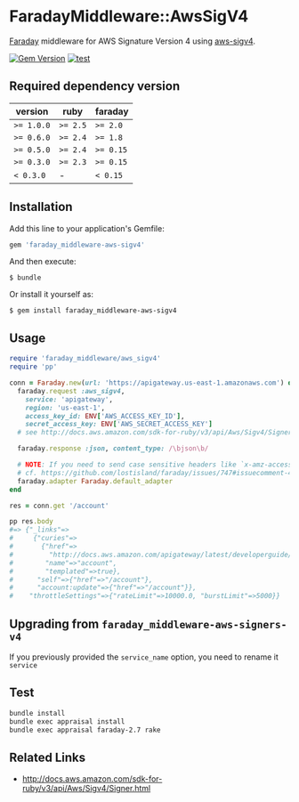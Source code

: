 # FaradayMiddleware::AwsSigV4

[Faraday](https://github.com/lostisland/faraday) middleware for AWS Signature Version 4 using [aws-sigv4](https://rubygems.org/gems/aws-sigv4).

[![Gem Version](https://badge.fury.io/rb/faraday_middleware-aws-sigv4.svg)](https://badge.fury.io/rb/faraday_middleware-aws-sigv4)
[![test](https://github.com/winebarrel/faraday_middleware-aws-sigv4/actions/workflows/test.yml/badge.svg)](https://github.com/winebarrel/faraday_middleware-aws-sigv4/actions/workflows/test.yml)

## Required dependency version

| version    | ruby     | faraday   |
|------------|----------|-----------|
| `>= 1.0.0` | `>= 2.5` | `>= 2.0`  |
| `>= 0.6.0` | `>= 2.4` | `>= 1.8`  |
| `>= 0.5.0` | `>= 2.4` | `>= 0.15` |
| `>= 0.3.0` | `>= 2.3` | `>= 0.15` |
| `< 0.3.0`  | -        | `< 0.15`  |

## Installation

Add this line to your application's Gemfile:

```ruby
gem 'faraday_middleware-aws-sigv4'
```

And then execute:

    $ bundle

Or install it yourself as:

    $ gem install faraday_middleware-aws-sigv4

## Usage

```ruby
require 'faraday_middleware/aws_sigv4'
require 'pp'

conn = Faraday.new(url: 'https://apigateway.us-east-1.amazonaws.com') do |faraday|
  faraday.request :aws_sigv4,
    service: 'apigateway',
    region: 'us-east-1',
    access_key_id: ENV['AWS_ACCESS_KEY_ID'],
    secret_access_key: ENV['AWS_SECRET_ACCESS_KEY']
  # see http://docs.aws.amazon.com/sdk-for-ruby/v3/api/Aws/Sigv4/Signer.html

  faraday.response :json, content_type: /\bjson\b/

  # NOTE: If you need to send case sensitive headers like `x-amz-access-token` in `SP API`.
  # cf. https://github.com/lostisland/faraday/issues/747#issuecomment-439864181
  faraday.adapter Faraday.default_adapter
end

res = conn.get '/account'

pp res.body
#=> {"_links"=>
#     {"curies"=>
#       {"href"=>
#         "http://docs.aws.amazon.com/apigateway/latest/developerguide/account-apigateway-{rel}.html",
#        "name"=>"account",
#        "templated"=>true},
#      "self"=>{"href"=>"/account"},
#      "account:update"=>{"href"=>"/account"}},
#    "throttleSettings"=>{"rateLimit"=>10000.0, "burstLimit"=>5000}}
```

## Upgrading from `faraday_middleware-aws-signers-v4`

If you previously provided the `service_name` option, you need to rename it `service`

## Test

```sh
bundle install
bundle exec appraisal install
bundle exec appraisal faraday-2.7 rake
```

## Related Links

* http://docs.aws.amazon.com/sdk-for-ruby/v3/api/Aws/Sigv4/Signer.html
